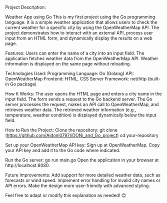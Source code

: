 Project Description: 

Weather App using Go
This is my first project using the Go programming language. It is a simple weather application that allows users to check the current weather for a specific city by using the OpenWeatherMap API. The project demonstrates how to interact with an external API, process user input from an HTML form, and dynamically display the results on a web page.

Features:
Users can enter the name of a city into an input field.
The application fetches weather data from the OpenWeatherMap API.
Weather information is displayed on the same page without reloading.

Technologies Used:
Programming Language: Go (Golang)
API: OpenWeatherMap
Frontend: HTML, CSS
Server Framework: net/http (built-in Go package)

How It Works:
The user opens the HTML page and enters a city name in the input field.
The form sends a request to the Go backend server.
The Go server processes the request, makes an API call to OpenWeatherMap, and retrieves weather data.
The retrieved weather information (e.g., temperature, weather condition) is displayed dynamically below the input field.

How to Run the Project:
Clone the repository:
git clone (https://github.com/Aidoni0797/iDONi_and_Go_project)
cd your-repository

Set up your OpenWeatherMap API key:
Sign up at OpenWeatherMap.
Copy your API key and add it to the Go code where indicated.

Run the Go server:
go run main.go
Open the application in your browser at http://localhost:8080.

Future Improvements:
Add support for more detailed weather data, such as forecasts or wind speed.
Implement error handling for invalid city names or API errors.
Make the design more user-friendly with advanced styling.

Feel free to adapt or modify this explanation as needed! 😊
